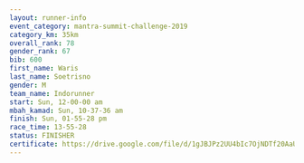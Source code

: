 ```yaml
---
layout: runner-info 
event_category: mantra-summit-challenge-2019 
category_km: 35km 
overall_rank: 78
gender_rank: 67
bib: 600
first_name: Waris
last_name: Soetrisno
gender: M
team_name: Indorunner
start: Sun, 12-00-00 am
mbah_kamad: Sun, 10-37-36 am
finish: Sun, 01-55-28 pm
race_time: 13-55-28
status: FINISHER
certificate: https://drive.google.com/file/d/1gJBJPz2UU4bIc7OjNDTf20AaUJKChwXt/view?usp=sharing
---
```

